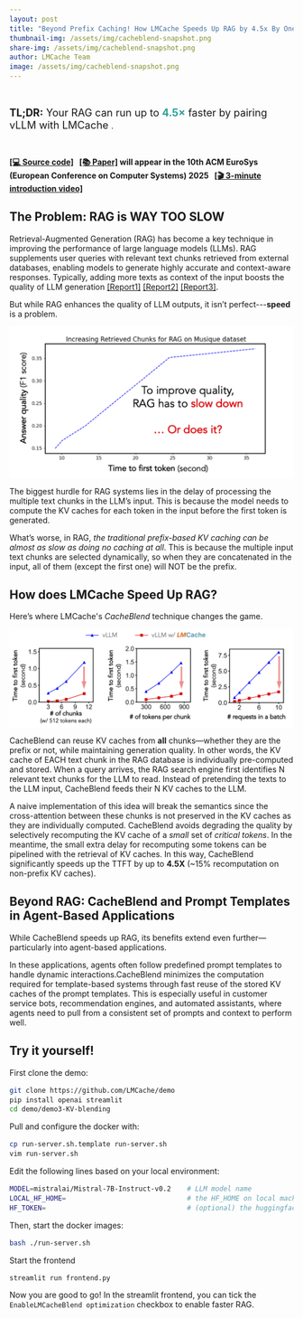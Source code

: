 ```yaml
---
layout: post
title: "Beyond Prefix Caching! How LMCache Speeds Up RAG by 4.5x By One Line of Change"
thumbnail-img: /assets/img/cacheblend-snapshot.png
share-img: /assets/img/cacheblend-snapshot.png
author: LMCache Team
image: /assets/img/cacheblend-snapshot.png
---
```

<br>


<span style="font-size:1.3em;">**TL;DR:** Your RAG can run up to **<span style="color:#2AA198;">4.5×</span>** faster by pairing vLLM with LMCache </span>.

<br>

**[[💻 Source code]](https://github.com/LMCache/LMCache) &nbsp;  [[📚 Paper]](https://arxiv.org/abs/2405.16444) will appear in the 10th ACM EuroSys (European Conference on Computer Systems) 2025 &nbsp; [[🎬 3-minute introduction video]](https://m.youtube.com/watch?v=rINy7mFyRAU)**

## The Problem: RAG is WAY TOO SLOW

Retrieval-Augmented Generation (RAG) has become a key technique in improving the performance of large language models (LLMs). 
RAG supplements user queries with relevant text chunks retrieved from external databases, enabling models to generate highly accurate and context-aware responses. 
Typically, adding more texts as context of the input boosts the quality of LLM generation 
[[Report1]](https://www.mongodb.com/developer/products/atlas/choosing-chunking-strategy-rag/)
[[Report2]](https://adasci.org/chunking-strategies-for-rag-in-generative-ai/)
[[Report3]](https://www.datacamp.com/tutorial/how-to-improve-rag-performance-5-key-techniques-with-examples).

But while RAG enhances the quality of LLM outputs, it isn’t perfect---**speed** is a problem.


<div align="center">
<img src="/assets/img/cacheblend-fig1.png" alt="Icon" style="width:600px; vertical-align:middle;">
</div>


The biggest hurdle for RAG systems lies in the delay of processing the  multiple text chunks in the LLM’s input. 
This is because the model needs to compute the KV caches for each token in the input before the first token is generated.

What’s worse, in RAG, *the traditional prefix-based KV caching can be almost as slow as doing no caching at all*.
This is because the multiple input text chunks are selected dynamically, so when they are concatenated in the input, all of them (except the first one) will NOT be the prefix.


## How does LMCache Speed Up RAG?

Here’s where LMCache's *CacheBlend* technique changes the game.

<div align="center">
<img src="/assets/img/cacheblend-fig2.png" alt="Icon" style="width:700px; vertical-align:middle;">
</div>

CacheBlend can reuse KV caches from **all** chunks—whether they are the prefix or not, while maintaining generation quality. 
In other words, the KV cache of EACH text chunk in the RAG database is individually pre-computed and stored.
When a query arrives, the RAG search engine first identifies N relevant text chunks for the LLM to read.
Instead of pretending the texts to the LLM input, CacheBlend feeds their N KV caches to the LLM. 

A naive implementation of this idea will break the semantics since the cross-attention between these chunks is not preserved in the KV caches as they are individually computed. 
CacheBlend avoids degrading the quality by selectively recomputing the KV cache of a *small* set of *critical tokens*. 
In the meantime, the small extra delay for recomputing some tokens can be pipelined with the retrieval of KV caches. 
In this way, CacheBlend significantly speeds up the TTFT by up to **4.5X** (~15% recomputation on non-prefix KV caches). 

## Beyond RAG: CacheBlend and Prompt Templates in Agent-Based Applications

While CacheBlend speeds up RAG, its benefits extend even further—particularly into agent-based applications.

In these applications, agents often follow predefined prompt templates to handle dynamic interactions.CacheBlend minimizes the computation required for template-based systems through fast reuse of the stored KV caches of the prompt templates. 
This is especially useful in customer service bots, recommendation engines, and automated assistants, where agents need to pull from a consistent set of prompts and context to perform well.

## Try it yourself!


First clone the demo:
```bash
git clone https://github.com/LMCache/demo
pip install openai streamlit
cd demo/demo3-KV-blending
```

Pull and configure the docker with:
```bash
cp run-server.sh.template run-server.sh
vim run-server.sh
```

Edit the following lines based on your local environment:
```bash
MODEL=mistralai/Mistral-7B-Instruct-v0.2	# LLM model name
LOCAL_HF_HOME=                          	# the HF_HOME on local machine. vLLM will try finding/dowloading the models here
HF_TOKEN=                               	# (optional) the huggingface token to access some special models
```

Then, start the docker images:
```bash
bash ./run-server.sh
```

Start the frontend
```bash
streamlit run frontend.py
```

Now you are good to go!
In the streamlit frontend, you can tick the `EnableLMCacheBlend optimization` checkbox to enable faster RAG.
